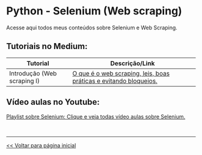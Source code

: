# Python - Selenium (Web scraping)
Acesse aqui todos meus conteúdos sobre Selenium e Web Scraping.

## Tutoriais no Medium:
| Tutorial    | Descrição/Link  |
| --- | --- |
| Introdução (Web scraping I) | [O que é o web scraping, leis, boas práticas e evitando bloqueios.](https://medium.com/@dev.daniel.amorim/python-selenium-web-scraping-i-2754b4fe94cb) |

## Vídeo aulas no Youtube:

[Playlist sobre Selenium: Clique e veja todas vídeo aulas sobre Selenium.](https://www.youtube.com/playlist?list=PLxm8nHbKxiP1PPqIqJPdUel5xC-mz6OZv)

<br>
<hr>

[<< Voltar para página inicial](https://github.com/dev-daniel-amorim)

